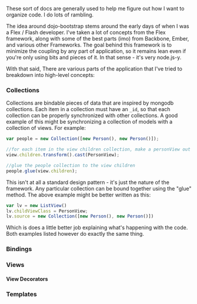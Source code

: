 These sort of docs are generally used to help me figure out how I want to organize code. I do lots of rambling.


The idea around dojo-bootstrap stems around the early days of when I was a Flex / Flash developer. I've taken a lot of concepts from the Flex framework, along with some of the best parts (imo) from Backbone, Ember, and various other Frameworks. The goal behind this framework is to minimize the coupling by any part of application, so it remains lean even if you're only using bits and pieces of it. In that sense - it's very node.js-y. 

With that said, There are various parts of the application that I've tried to breakdown into high-level concepts:

### Collections

Collections are bindable pieces of data that are inspired by mongodb collections. Each item in a collection must have an `_id`, so that each collection can be properly synchronized with other collections. A good example of this might be synchronizing a collection of models with a collection of views. For example:

```javascript
var people = new Collection([new Person(), new Person()]);

//for each item in the view children collection, make a personView out of it.
view.children.transform().cast(PersonView);

//glue the people collection to the view children
people.glue(view.children);
```

This isn't at all a standard design pattern - it's just the nature of the framework. Any particular collection can be bound together using the "glue" method. The above example might be better written as this:

```javascript
var lv = new ListView()
lv.childViewClass = PersonView;
lv.source = new Collection([new Person(), new Person()])
```

Which is does a little better job explaining what's happening with the code. Both examples listed however do exactly the same thing.


### Bindings

### Views


#### View Decorators

### Templates

### 
